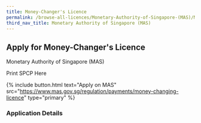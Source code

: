 ```yaml
---
title: Money-Changer's Licence
permalink: /browse-all-licences/Monetary-Authority-of-Singapore-(MAS)/Money-Changer's-Licence
third_nav_title: Monetary Authority of Singapore (MAS)
---
```


## Apply for Money-Changer's Licence

Monetary Authority of Singapore (MAS)

Print SPCP Here


{% include button.html text="Apply on MAS" src="https://www.mas.gov.sg/regulation/payments/money-changing-licence" type="primary" %}

### Application Details

